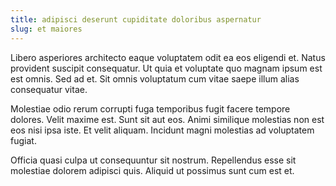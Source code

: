 ```yaml
---
title: adipisci deserunt cupiditate doloribus aspernatur
slug: et maiores
---
```


Libero asperiores architecto eaque voluptatem odit ea eos eligendi et. Natus provident suscipit consequatur. Ut quia et voluptate quo magnam ipsum est est omnis. Sed ad et. Sit omnis voluptatum cum vitae saepe illum alias consequatur vitae.

Molestiae odio rerum corrupti fuga temporibus fugit facere tempore dolores. Velit maxime est. Sunt sit aut eos. Animi similique molestias non est eos nisi ipsa iste. Et velit aliquam. Incidunt magni molestias ad voluptatem fugiat.

Officia quasi culpa ut consequuntur sit nostrum. Repellendus esse sit molestiae dolorem adipisci quis. Aliquid ut possimus sunt cum est et.
